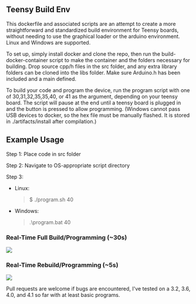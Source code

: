 ## Teensy Build Env

This dockerfile and associated scripts are an attempt to create a more straightforward and standardized build environment for Teensy boards, without needing to use the graphical loader or the arduino environment. Linux and Windows are supported.

To set up, simply install docker and clone the repo, then run the build-docker-container script to make the container and the folders necessary for building. Drop source cpp/h files in the src folder, and any extra library folders can be cloned into the libs folder. Make sure Arduino.h has been included and a main defined. 

To build your code and program the device, run the program script with one of 30,31,32,35,35,40, or 41 as the argument, depending on your teensy board. The script will pause at the end until a teensy board is plugged in and the button is pressed to allow programming. (Windows cannot pass USB devices to docker, so the hex file must be manually flashed. It is stored in ./artifacts/install after compilation.)


## Example Usage
Step 1:
Place code in src folder

Step 2:
Navigate to OS-appropriate script directory

Step 3:

- Linux:
    >$ ./program.sh 40

- Windows:
    >.\program.bat 40
### Real-Time Full Build/Programming (~30s)
![](https://i.imgur.com/VLQ9xak.gif)

### Real-Time Rebuild/Programming (~5s)
![](https://i.imgur.com/NhB57Mc.gif)

Pull requests are welcome if bugs are encountered, I've tested on a 3.2, 3.6, 4.0, and 4.1 so far with at least basic programs. 